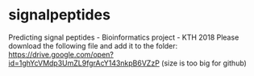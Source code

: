 # signalpeptides
Predicting signal peptides - Bioinformatics project - KTH 2018
Please download the following file and add it to the folder:
https://drive.google.com/open?id=1ghYcVMdp3UmZL9fgrAcY143nkpB6VZzP
(size is too big for github)
